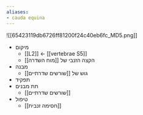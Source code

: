 ```yaml
---
aliases:
- cauda equina
---
```

![[65423119db6726ff81200f24c40eb6fc_MD5.png]]

- מיקום
	- [[L2]] ← [[vertebrae S5]]
	- הקצה הזנבי של [[מוח השדרה]]
- מבנה
	- גוש של [[שורשים שדרתיים]]
- תפקיד
- תת מבנים
	- [[שורשים שדרתיים]]
- טיפול
	- [[חסימה זנבית]]